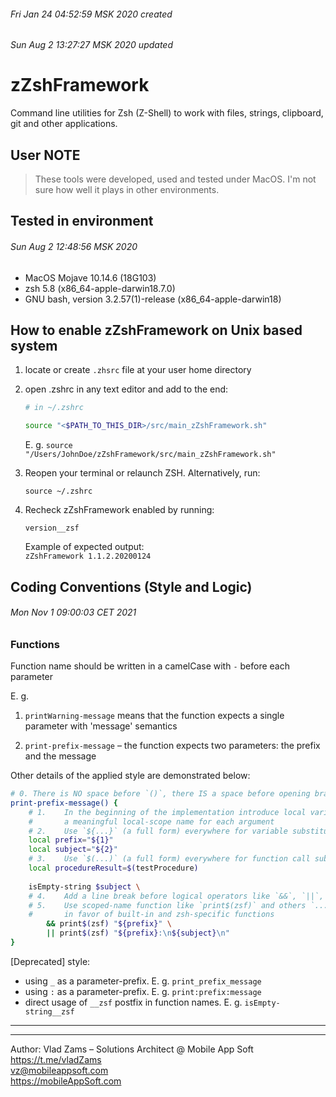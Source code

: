 ###### Fri Jan 24 04:52:59 MSK 2020 created  
###### Sun Aug 2 13:27:27 MSK 2020 updated  

# zZshFramework  
Command line utilities for Zsh (Z-Shell) to work with files, strings, clipboard, git and other applications.  

## User NOTE  
> These tools were developed, used and tested under MacOS. I'm not sure how well it plays in other environments.  


## Tested in environment  
###### Sun Aug 2 12:48:56 MSK 2020
* MacOS Mojave 10.14.6 (18G103)  
* zsh 5.8 (x86_64-apple-darwin18.7.0)  
* GNU bash, version 3.2.57(1)-release (x86_64-apple-darwin18)  


## How to enable zZshFramework on Unix based system  
1. locate or create `.zhsrc` file at your user home directory 

2. open .zshrc in any text editor and add to the end:  
    ``` bash
    # in ~/.zshrc
    
    source "<$PATH_TO_THIS_DIR>/src/main_zZshFramework.sh"  
    ```

    E. g. 
    `source "/Users/JohnDoe/zZshFramework/src/main_zZshFramework.sh"`  

3. Reopen your terminal or relaunch ZSH. Alternatively, run:  
    ```
    source ~/.zshrc
    ```

4. Recheck zZshFramework enabled by running:  
    ```
    version__zsf
    ```

    Example of expected output:  
    `zZshFramework 1.1.2.20200124`  


## Coding Conventions (Style and Logic)
###### Mon Nov 1 09:00:03 CET 2021  

### Functions    
Function name should be written in a camelCase with `-` before each parameter  

E. g.  
1. `printWarning-message` means that the function expects a single parameter with 'message' semantics  

2. `print-prefix-message` – the function expects two parameters: the prefix and the message  

Other details of the applied style are demonstrated below:  

``` bash
# 0. There is NO space before `()`, there IS a space before opening brace ` {`
print-prefix-message() {
    # 1.    In the beginning of the implementation introduce local variables to provide 
    #       a meaningful local-scope name for each argument
    # 2.    Use `${...}` (a full form) everywhere for variable substitution
    local prefix="${1}" 
    local subject="${2}"
    # 3.    Use `$(...)` (a full form) everywhere for function call substitution
    local procedureResult=$(testProcedure)
    
    isEmpty-string $subject \
    # 4.    Add a line break before logical operators like `&&`, `||`, etc. 
    # 5.    Use scoped-name function like `print$(zsf)` and others `...$(zsf)` functions 
    #       in favor of built-in and zsh-specific functions
        && print$(zsf) "${prefix}" \
        || print$(zsf) "${prefix}:\n${subject}\n"
}
```

[Deprecated] style:  
* using `_` as a parameter-prefix. E. g. `print_prefix_message`  
* using `:` as a parameter-prefix. E. g. `print:prefix:message`  
* direct usage of `__zsf` postfix in function names. E. g. `isEmpty-string__zsf`  

---
---

Author: Vlad Zams – Solutions Architect @ Mobile App Soft  
https://t.me/vladZams  
<vz@mobileappsoft.com>  
https://mobileAppSoft.com  